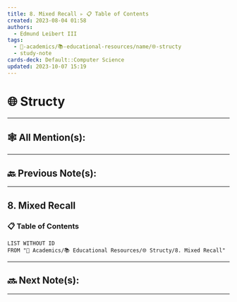 ```yaml
---
title: 8. Mixed Recall ▹ 📋 Table of Contents
created: 2023-08-04 01:58
authors:
  - Edmund Leibert III
tags:
  - 🔴-academics/📚-educational-resources/name/🌐-structy
  - study-note
cards-deck: Default::Computer Science
updated: 2023-10-07 15:19
---
```


# 🌐 Structy

---

## 🕸️ All Mention(s): 

---

## 🔙 Previous Note(s):

---

## 8. Mixed Recall


### 📋 **Table of Contents**
```dataview
LIST WITHOUT ID
FROM "🔴 Academics/📚 Educational Resources/🌐 Structy/8. Mixed Recall"
```


---

## 🔜 Next Note(s):

---
